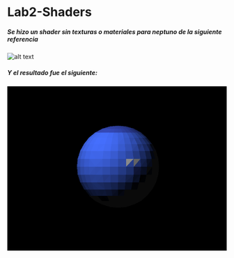 # Lab2-Shaders
##### *Se hizo un shader sin texturas o materiales para neptuno de la siguiente referencia*
![alt text](https://cdn.mos.cms.futurecdn.net/eNTJrysq4A6DqXncBtsRrB.jpg)

##### *Y el resultado fue el siguiente:*
![alt text](https://github.com/CamilaGO/Lab2-Shaders/blob/master/neptuno.bmp?raw=true)
